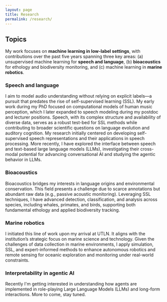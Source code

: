 ```yaml
---
layout: page
title: Research
permalink: /research/
---
```


## Topics
My work focuses on **machine learning in low-label settings**, with contributions over the past five years spanning three key areas: (a) unsupervised machine learning for **speech and language**, (b) **bioacoustics** for ethology and biodiversity monitoring, and (c) machine learning in **marine robotics**.

### Speech and language
I aim to model audio understanding without relying on explicit labels—a pursuit that predates the rise of self-supervised learning (SSL). My early work during my PhD focused on computational models of human music perception, which I later expanded to speech modeling during my postdoc and lecturer positions. Speech, with its complex structure and availability of diverse data, serves as a robust test-bed for SSL methods while contributing to broader scientific questions on language evolution and auditory cognition. My research initially centered on developing self-supervised speech representations and their applications in speech processing. More recently, I have explored the interface between speech and text-based large language models (LLMs), investigating their cross-modal potential for advancing conversational AI and studying the agentic behavior in LLMs.

### Bioacoustics

Bioacoustics bridges my interests in language origins and environmental conservation. This field presents a challenge due to scarce annotations but abundant raw data (e.g., passive acoustic monitoring). Leveraging SSL techniques, I have advanced detection, classification, and analysis across species, including whales, primates, and birds, supporting both fundamental ethology and applied biodiversity tracking.

### Marine robotics

I initiated this line of work upon my arrival at UTLN. It aligns with the institution’s strategic focus on marine science and technology. Given the challenges of data collection in marine environments, I apply simulation, SSL, and expert-informed methods to enhance autonomous robotics and remote sensing for oceanic exploration and monitoring under real-world constraints.


### Interpretability in agentic AI 

Recently I'm getting interested in understanding how agents are implemented in role-playing Large Language Models (LLMs) and long-form interactions. More to come, stay tuned.